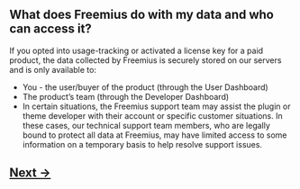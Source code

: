 ## What does Freemius do with my data and who can access it?
If you opted into usage-tracking or activated a license key for a paid product, the data collected by Freemius is securely stored on our servers and is only available to:
* You - the user/buyer of the product (through the User Dashboard) 
* The product’s team (through the Developer Dashboard)
* In certain situations, the Freemius support team may assist the plugin or theme developer with their account or specific customer situations. In these cases, our technical support team members, who are legally bound to protect all data at Freemius, may have limited access to some information on a temporary basis to help resolve support issues.

## [Next →](faq-07.md)